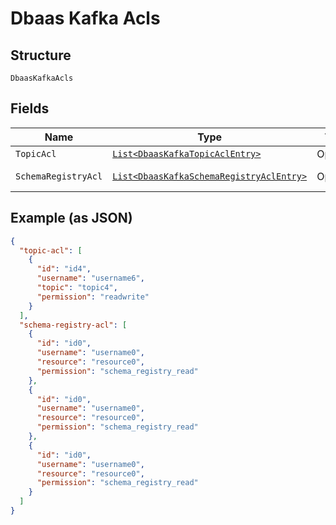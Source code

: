 
# Dbaas Kafka Acls

## Structure

`DbaasKafkaAcls`

## Fields

| Name | Type | Tags | Description | Getter | Setter |
|  --- | --- | --- | --- | --- | --- |
| `TopicAcl` | [`List<DbaasKafkaTopicAclEntry>`](../../doc/models/dbaas-kafka-topic-acl-entry.md) | Optional | - | List<DbaasKafkaTopicAclEntry> getTopicAcl() | setTopicAcl(List<DbaasKafkaTopicAclEntry> topicAcl) |
| `SchemaRegistryAcl` | [`List<DbaasKafkaSchemaRegistryAclEntry>`](../../doc/models/dbaas-kafka-schema-registry-acl-entry.md) | Optional | - | List<DbaasKafkaSchemaRegistryAclEntry> getSchemaRegistryAcl() | setSchemaRegistryAcl(List<DbaasKafkaSchemaRegistryAclEntry> schemaRegistryAcl) |

## Example (as JSON)

```json
{
  "topic-acl": [
    {
      "id": "id4",
      "username": "username6",
      "topic": "topic4",
      "permission": "readwrite"
    }
  ],
  "schema-registry-acl": [
    {
      "id": "id0",
      "username": "username0",
      "resource": "resource0",
      "permission": "schema_registry_read"
    },
    {
      "id": "id0",
      "username": "username0",
      "resource": "resource0",
      "permission": "schema_registry_read"
    },
    {
      "id": "id0",
      "username": "username0",
      "resource": "resource0",
      "permission": "schema_registry_read"
    }
  ]
}
```

